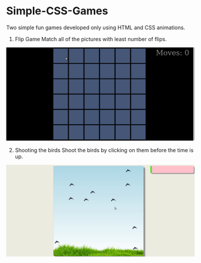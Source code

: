# Simple-CSS-Games

Two simple fun games developed only using HTML and CSS animations.

1. Flip Game
  Match all of the pictures with least number of flips.
  
![alt text](images/flip_game.gif "Flip Game")


2. Shooting the birds
  Shoot the birds by clicking on them before the time is up.
  
![alt text](images/bird_shoot.gif "Bird Shoot")
